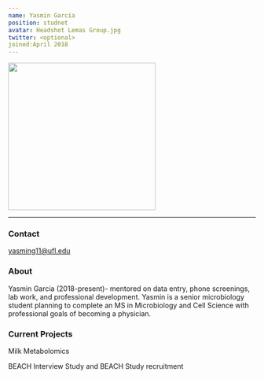 ```yaml
---
name: Yasmin Garcia
position: studnet
avatar: Headshot Lemas Group.jpg
twitter: <optional>
joined:April 2018
---
```


<img width="300" src="{{site.baseurl}}/images/people/{{page.avatar}}" data-action="zoom">

---

### Contact

yasming11@ufl.edu

### About

Yasmin Garcia (2018-present)- mentored on data entry, phone screenings, lab work, and professional development. Yasmin is a senior microbiology student planning to complete an MS in Microbiology and Cell Science with professional goals of becoming a physician.

### Current Projects

Milk Metabolomics

BEACH Interview Study and BEACH Study recruitment